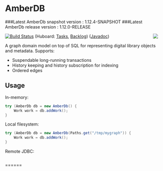 AmberDB
=======

###Latest AmberDb snapshot version : 1.12.4-SNAPSHOT
###Latest AmberDb release version  : 1.12.0-RELEASE

[<img src="http://upload.wikimedia.org/wikipedia/commons/thumb/d/dc/Ant_in_amber.jpg/320px-Ant_in_amber.jpg" align="right">](http://commons.wikimedia.org/wiki/File:Ant_in_amber.jpg)

[![Build Status](https://travis-ci.org/nla/amberdb.png?branch=master)](https://travis-ci.org/nla/amberdb)
(Huboard: [Tasks](http://huboard.com/nla/amberdb/board),
          [Backlog](http://huboard.com/nla/amberdb/backlog))
([Javadoc](http://nla.github.io/amberdb/apidocs/))

A graph domain model on top of SQL for representing digital library objects and metadata. Supports:

* Suspendable long-running transactions
* History keeping and history subscription for indexing
* Ordered edges

Usage
-----

In-memory:

```java
try (AmberDb db = new AmberDb() {
    Work work = db.addWork();
}
```

Local filesystem:

```java
try (AmberDb db = new AmberDb(Paths.get("/tmp/mygraph")) {
    Work work = db.addWork();
}
```

Remote JDBC:

```TODO
```

======
